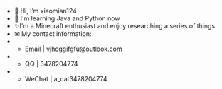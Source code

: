 - 👋 Hi, I’m xiaomian124
- 👀 I'm learning Java and Python now
- ✨I'm a Minecraft enthusiast and enjoy researching a series of things
- ✉ My contact information:
- - Email | vjhcggifgfu@outlook.com
- - QQ | 3478204774
- - WeChat | a_cat3478204774
<!---
xiaomian124/xiaomian124 is a ✨ special ✨ repository because its `README.md` (this file) appears on your GitHub profile.
You can click the Preview link to take a look at your changes.
--->
